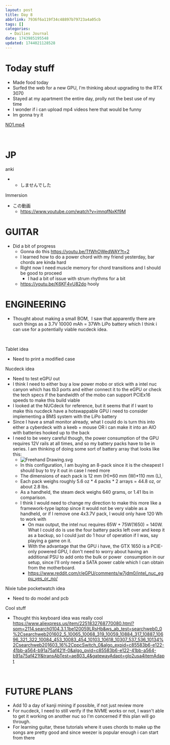 ```yaml
---
layout: post
title: Day 8
abbrlink: 7936f6a119f34c48897b79723a4a05cb
tags: []
categories:
  - Dailies Journal
date: 1743985195548
updated: 1744021128528
---
```


# Today stuff

- Made food today
- Surfed the web for a new GPU, I'm thinking about upgrading to the RTX 3070
- Stayed at my apartment the entire day, prolly not the best use of my time
- I wonder if i can upload mp4 videos here that would be funny
- Im gonna try it

[NO1.mp4](/resources/2d8bd5e7b5be49ec8effc11b0a03055b.mp4)

 

# JP

anki

- - しませんでした

Immersion

- この動画
  - <https://www.youtube.com/watch?v=imnqfNxKf9M>

# GUITAR

- Did a bit of progress
  - Gonna do this <https://youtu.be/TfWhOWedWAY?t=2>
  - I learned how to do a power chord with my friend yesterday, bar chords are kinda hard
  - Right now I need muscle memory for chord transitions and I should be good to proceed
    - I had a bit of issue with strum rhythms for a bit
  - <https://youtu.be/K6KF4vU82do> hooly

# ENGINEERING

- Thought about making a small BOM,  I saw that apparently there are such things as a 3.7V 10000 mAh = 37Wh LiPo battery which I think i can use for a potentially viable nucdeck idea.

 

Tablet idea

- Need to print a modified case

Nucdeck idea

- Need to test eGPU out
- I think I need to either buy a low power mobo or stick with a intel nuc canyon which has tb3 ports and either connect it to the eGPU or check the tech specs if the bandwidth of the mobo can support PCIEx16 speeds to make this build viable
- I looked at the NUCdeck for reference, but it seems that if I want to make this nucdeck have a hotswappable GPU i need to consider implementing a BMS system with the LiPo battery
- Since I have a small monitor already, what I could do is turn this into either a cyberdeck with a keeb + mouse OR i can make it into an AIO with batteries hooked up to the back
- I need to be veery careful though, the power consumption of the GPU requires 12V rails at all times, and so my battery packs have to be in series. I am thinking of doing some sort of battery array that looks like this:
  - ![Freehand Drawing.svg](/resources/6ab92379a1e04bef9ca2a671ccfecb28.svg)
  - In this configuration, I am buying an 8-pack since it is the cheapest I should buy to try it out in case I need more
  - The dimensions of each pack is 12 mm (H)\*60 mm (W)\*110 mm (L),
  - Each pack weighs roughly 5.6 oz \* 4 packs \* 2 arrays = 44.8 oz, or about 2.8 lbs.
  - As a handheld, the steam deck weighs 640 grams, or 1.41 lbs in comparison.
  - I think I would need to change my direction to make this more like a framework-type laptop since it would not be very viable as a handheld, or if I remove one 4x3.7V pack, I would only have 120 Wh to work with
    - On max output, the intel nuc requires 65W + 75W(1650) = 140W. What I could do is use the four battery packs left over and keep it as a backup, so I could just do 1 hour of operation if I was, say playing a game on it.
    - With the advantage that the GPU i have, the GTX 1650 is a PCIE-only powered GPU, I don't need to worry about having an additional PSU to add onto the bulk or power  consumption in our setup, since I'll only need a SATA power cable which I can obtain from the motherboard.
    - <https://www.reddit.com/r/eGPU/comments/w7jdm0/intel_nuc_egpu_yes_or_no/>

Nixie tube pocketwatch idea

- Need to do model and pcb

Cool stuff

- Thought this keyboard idea was really cool <https://www.aliexpress.us/item/2251832768770080.html?spm=2114.search0104.3.1.1be120059LRsHb&ws_ab_test=searchweb0_0%2Csearchweb201602_5_10065_10068_319_10059_10884_317_10887_10696_321_322_10084_453_10083_454_10103_10618_10307_537_536_10134%2Csearchweb201603_16%2CppcSwitch_0&algo_expid=c85583b6-e122-41bb-a564-b91a75af421f-0&algo_pvid=c85583b6-e122-41bb-a564-b91a75af421f&transAbTest=ae803_4&gatewayAdapt=glo2usa4itemAdapt>

 

# FUTURE PLANS

- Add 10 a day of kanji mining if possible, if not just review more
- For nucdeck, I need to still verify if the NVME works or not, I wasn't able to get it working on another nuc so I'm concerned if this plan will go through.
- For learning guitar, these tutorials where it uses chords to make up the songs are pretty good and since weezer is popular enough i can start from there
